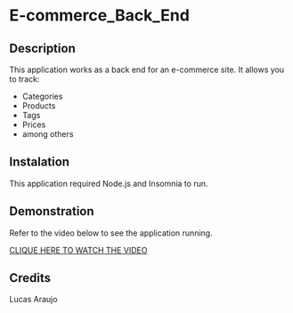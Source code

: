 # E-commerce_Back_End

## Description

This application works as a back end for an e-commerce site. It allows you to track:
* Categories
* Products
* Tags
* Prices
* among others

## Instalation

This application required Node.js and Insomnia to run.

## Demonstration

Refer to the video below to see the application running.

[CLIQUE HERE TO WATCH THE VIDEO](https://drive.google.com/file/d/1Cf3w7dUP24Of0muCSM4_-OjTxkjrZ5UM/view?usp=sharing)

## Credits

Lucas Araujo

